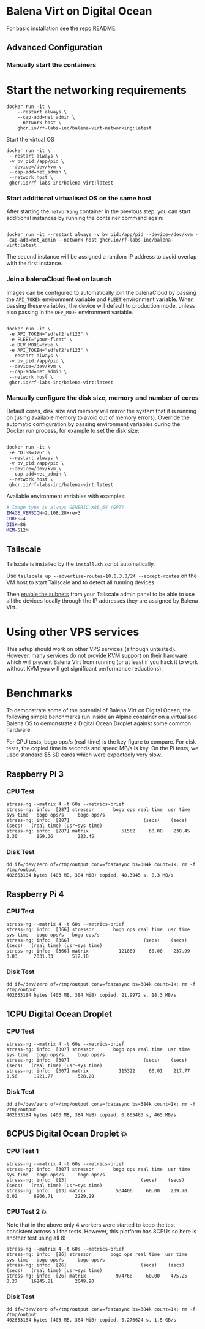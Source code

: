 # Balena Virt on Digital Ocean

For basic installation see the repo [README](../README.md).

## Advanced Configuration

### Manually start the containers

# Start the networking requirements

```
docker run -it \
    --restart always \
    --cap-add=net_admin \
    --network host \
    ghcr.io/rf-labs-inc/balena-virt-networking:latest
```

Start the virtual OS

```
docker run -it \
 --restart always \
 -v bv_pid:/app/pid \
 --device=/dev/kvm \
 --cap-add=net_admin \
 --network host \
 ghcr.io/rf-labs-inc/balena-virt:latest

```

### Start additional virtualised OS on the same host

After starting the `networking` container in the previous step, you can start additional instances by running the container command again:

```

docker run -it --restart always -v bv_pid:/app/pid --device=/dev/kvm --cap-add=net_admin --network host ghcr.io/rf-labs-inc/balena-virt:latest

```

The second instance will be assigned a random IP address to avoid overlap with the first instance.

### Join a balenaCloud fleet on launch

Images can be configured to automatically join the balenaCloud by passing the `API_TOKEN` environment variable and `FLEET` environment variable. When passing these variables, the device will default to production mode, unless also passing in the `DEV_MODE` environment variable.

```

docker run -it \
 -e API_TOKEN="sdfef2fef123" \
 -e FLEET="your-fleet" \
 -e DEV_MODE=true \
 -e API_TOKEN="sdfef2fef123" \
 --restart always \
 -v bv_pid:/app/pid \
 --device=/dev/kvm \
 --cap-add=net_admin \
 --network host \
 ghcr.io/rf-labs-inc/balena-virt:latest

```

### Manually configure the disk size, memory and number of cores

Default cores, disk size and memory will mirror the system that it is running on (using available memory to avoid out of memory errors). Override the automatic configuration by passing environment variables during the Docker run process, for example to set the disk size:

```

docker run -it \
 -e "DISK=32G" \
 --restart always \
 -v bv_pid:/app/pid \
 --device=/dev/kvm \
 --cap-add=net_admin \
 --network host \
 ghcr.io/rf-labs-inc/balena-virt:latest

```

Available environment variables with examples:

```bash
# Image type is always GENERIC X86_64 (GPT)
IMAGE_VERSION=2.108.28+rev3
CORES=4
DISK=8G
MEM=512M
```

## Tailscale

Tailscale is installed by the `install.sh` script automatically.

Use `tailscale up --advertise-routes=10.0.3.0/24 --accept-routes` on the VM host to start Tailscale and to detect all running devices.

Then [enable the subnets](https://tailscale.com/kb/1019/subnets/#step-3-enable-subnet-routes-from-the-admin-console) from your Tailscale admin panel to be able to use all the devices locally through the IP addresses they are assigned by Balena Virt.

# Using other VPS services

This setup should work on other VPS services (although untested). However, many services do not provide KVM support on their hardware which will prevent Balena Virt from running (or at least if you hack it to work without KVM you will get significant performance reductions).

# Benchmarks

To demonstrate some of the potential of Balena Virt on Digital Ocean, the following simple benchmarks run inside an Alpine container on a virtualised Balena OS to demonstrate a Digital Ocean Droplet against some common hardware.

For CPU tests, bogo ops/s (real-time) is the key figure to compare. For disk tests, the copied time in seconds and speed MB/s is key. On the Pi tests, we used standard $5 SD cards which were expectedly very slow.

## Raspberry Pi 3

### CPU Test

```
stress-ng --matrix 4 -t 60s --metrics-brief
stress-ng: info:  [287] stressor       bogo ops real time  usr time  sys time   bogo ops/s     bogo ops/s
stress-ng: info:  [287]                           (secs)    (secs)    (secs)   (real time) (usr+sys time)
stress-ng: info:  [287] matrix            51562     60.00    230.45      0.30       859.36         223.45
```

### Disk Test

```
dd if=/dev/zero of=/tmp/output conv=fdatasync bs=384k count=1k; rm -f /tmp/output
402653184 bytes (403 MB, 384 MiB) copied, 48.3945 s, 8.3 MB/s
```

## Raspberry Pi 4

### CPU Test

```
stress-ng --matrix 4 -t 60s --metrics-brief
stress-ng: info:  [366] stressor       bogo ops real time  usr time  sys time   bogo ops/s   bogo ops/s
stress-ng: info:  [366]                           (secs)    (secs)    (secs)   (real time) (usr+sys time)
stress-ng: info:  [366] matrix           121889     60.00    237.99      0.03      2031.33       512.10
```

### Disk Test

```
dd if=/dev/zero of=/tmp/output conv=fdatasync bs=384k count=1k; rm -f /tmp/output
402653184 bytes (403 MB, 384 MiB) copied, 21.9972 s, 18.3 MB/s
```

## 1CPU Digital Ocean Droplet

### CPU Test

```
stress-ng --matrix 4 -t 60s --metrics-brief
stress-ng: info:  [307] stressor       bogo ops real time  usr time  sys time   bogo ops/s     bogo ops/s
stress-ng: info:  [307]                           (secs)    (secs)    (secs)   (real time) (usr+sys time)
stress-ng: info:  [307] matrix           115322     60.01    217.77      0.56      1921.77         528.20
```

### Disk Test

```
dd if=/dev/zero of=/tmp/output conv=fdatasync bs=384k count=1k; rm -f /tmp/output
402653184 bytes (403 MB, 384 MiB) copied, 0.865463 s, 465 MB/s
```

## 8CPUS Digital Ocean Droplet :boom:

### CPU Test 1

```
stress-ng --matrix 4 -t 60s --metrics-brief
stress-ng: info:  [307] stressor       bogo ops real time  usr time  sys time   bogo ops/s     bogo ops/s
stress-ng: info:  [13]                           (secs)    (secs)    (secs)   (real time) (usr+sys time)
stress-ng: info:  [13] matrix           534406     60.00    239.70      0.02      8906.71        2229.29
```

### CPU Test 2 :boom:

Note that in the above only 4 workers were started to keep the test consistent across all the tests. However, this platform has 8CPUs so here is another test using all 8:

```
stress-ng --matrix 4 -t 60s --metrics-brief
stress-ng: info:  [26] stressor       bogo ops real time  usr time  sys time   bogo ops/s     bogo ops/s
stress-ng: info:  [26]                           (secs)    (secs)    (secs)   (real time) (usr+sys time)
stress-ng: info:  [26] matrix           974768     60.00    475.25      0.27     16245.81        2049.90
```

### Disk Test

```
dd if=/dev/zero of=/tmp/output conv=fdatasync bs=384k count=1k; rm -f /tmp/output
402653184 bytes (403 MB, 384 MiB) copied, 0.276624 s, 1.5 GB/s
```
